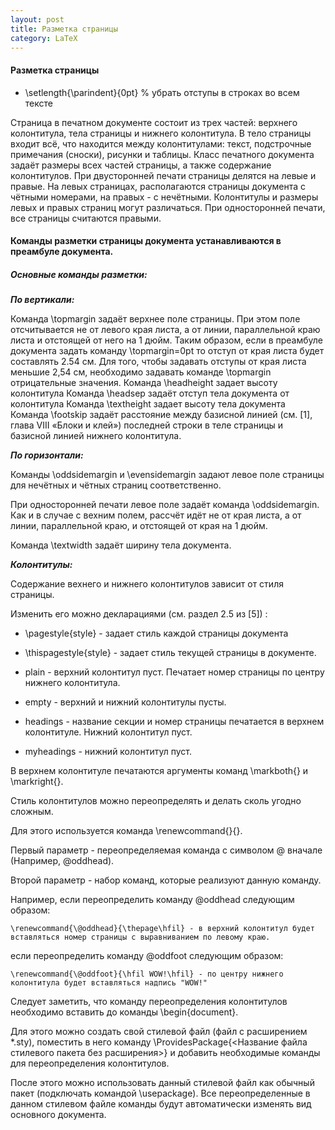 ```yaml
---
layout: post
title: Разметка страницы
category: LaTeX
---
```


#### Разметка страницы

- \setlength{\parindent}{0pt}  % убрать отступы в строках во всем тексте

Страница в печатном документе состоит из трех частей: верхнего колонтитула, тела страницы и нижнего колонтитула. В тело страницы входит всё, что находится между колонтитулами: текст, подстрочные примечания (сноски), рисунки и таблицы. Класс печатного документа задаёт размеры всех частей страницы, а также содержание колонтитулов. При двусторонней печати страницы делятся на левые и правые. На левых страницах, располагаются страницы документа с чётными номерами, на правых - с нечётными. Колонтитулы и размеры левых и правых страниц могут различаться. При односторонней печати, все страницы считаются правыми.

#### Команды разметки страницы документа устанавливаются в преамбуле документа.

##### Основные команды разметки:

***По вертикали:***

Команда \topmargin задаёт верхнее поле страницы. При этом поле отсчитывается не от левого края листа, а от линии, параллельной краю листа и отстоящей от него на 1 дюйм. Таким образом, если в преамбуле документа задать команду
\topmargin=0pt
то отступ от края листа будет составлять 2.54 см. Для  того, чтобы задавать отступы от края листа меньшие 2,54 см, необходимо задавать команде \topmargin отрицательные значения.
Команда \headheight задает высоту колонтитула
Команда \headsep задаёт отступ тела документа от колонтитула
Команда \textheight задает высоту тела документа
Команда \footskip задаёт расстояние между базисной линией (см. [1], глава VIII «Блоки и клей») последней строки в теле страницы и базисной линией нижнего колонтитула.

***По горизонтали:***

Команды \oddsidemargin и \evensidemargin задают левое поле страницы для нечётных и чётных страниц соответственно.

При односторонней печати левое поле задаёт команда \oddsidemargin. Как и в случае с вехним полем, рассчёт идёт не от края листа, а от линии, параллельной краю, и отстоящей от края на 1 дюйм.

Команда \textwidth задаёт ширину тела документа.

***Колонтитулы:***

Содержание вехнего и нижнего колонтитулов зависит от стиля страницы.

Изменить его можно декларациями (см. раздел 2.5 из [5]) :

- \pagestyle{style} - задает стиль каждой страницы документа

- \thispagestyle{style} - задает стиль текущей страницы в документе.

- plain - верхний колонтитул пуст. Печатает номер страницы по центру нижнего колонтитула.

- empty - верхний и нижний колонтитулы пусты.

- headings - название секции и номер страницы печатается в верхнем колонтитуле. Нижний колонтитул пуст.

- myheadings - нижний колонтитул пуст.

В верхнем колонтитуле печатаются аргументы команд \markboth{} и \markright{}.

Стиль колонтитулов можно переопределять и делать сколь угодно сложным.

Для этого используется команда \renewcommand{}{}.

Первый параметр - переопределяемая команда с символом @ вначале (Например, \@oddhead).

Второй параметр - набор команд, которые реализуют данную команду.

Например, если переопределить команду \@oddhead следующим образом:

    \renewcommand{\@oddhead}{\thepage\hfil} - в верхний колонтитул будет вставляться номер страницы с выравниванием по левому краю.

если переопределить команду \@oddfoot следующим образом:

    \renewcommand{\@oddfoot}{\hfil WOW!\hfil} - по центру нижнего колонтитула будет вставляться надпись "WOW!"

Следует заметить, что команду переопределения колонтитулов необходимо вставить до команды \begin{document}.

Для этого можно создать свой стилевой файл (файл с расширением *.sty), поместить в него команду \ProvidesPackage{<Название файла стилевого пакета без расширения>} и добавить необходимые команды для переопределения колонтитулов.

После этого можно использовать данный стилевой файл как обычный пакет (подключать командой \usepackage). Все переопределенные в данном стилевом файле команды будут автоматически изменять вид основного документа.
